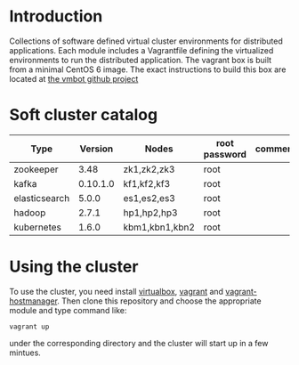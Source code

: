 Introduction
============

Collections of software defined virtual cluster environments for
distributed applications. Each module includes a Vagrantfile defining
the virtualized environments to run the distributed application. The
vagrant box is built from a minimal CentOS 6 image. The exact
instructions to build this box are located at [the vmbot github
project][1]

Soft cluster catalog
====================

| Type           | Version       | Nodes          | root password | comment   |
| -------------- | ------------- | -------------- | ------------- | --------- |
| zookeeper      | 3.48          | zk1,zk2,zk3    | root          |           |
| kafka          | 0.10.1.0      | kf1,kf2,kf3    | root          |           |
| elasticsearch  | 5.0.0         | es1,es2,es3    | root          |           |
| hadoop         | 2.7.1         | hp1,hp2,hp3    | root          |           |
| kubernetes     | 1.6.0         | kbm1,kbn1,kbn2 | root          |           |

Using the cluster
=================
To use the cluster, you need install [virtualbox][2], [vagrant][3] and
[vagrant-hostmanager][4]. Then clone this repository and choose the
appropriate module and type command like:

    vagrant up

under the corresponding directory and the cluster will start up in a few
mintues.

[1]: https://github.com/schnell18/vmbot.git
[2]: https://www.virtualbox.org/
[3]: https://www.vagrantup.com/
[4]: https://github.com/devopsgroup-io/vagrant-hostmanager
